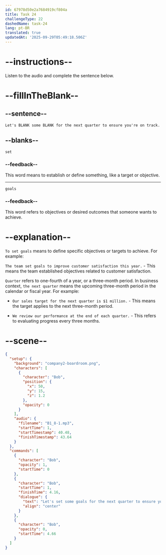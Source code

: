```yaml
---
id: 67978d50e2a7684919cf804a
title: Task 24
challengeType: 22
dashedName: task-24
lang: pt-BR
translated: true
updatedAt: '2025-09-29T05:49:18.506Z'
---
```


<!-- (Audio) Bob: Let's set some goals for the next quarter to ensure you're on track. -->

# --instructions--

Listen to the audio and complete the sentence below.

# --fillInTheBlank--

## --sentence--

`Let's BLANK some BLANK for the next quarter to ensure you're on track.`

## --blanks--

`set`

### --feedback--

This word means to establish or define something, like a target or objective.

---

`goals`

### --feedback--

This word refers to objectives or desired outcomes that someone wants to achieve.

# --explanation--

`To set goals` means to define specific objectives or targets to achieve. For example:

`The team set goals to improve customer satisfaction this year.` - This means the team established objectives related to customer satisfaction.

`Quarter` refers to one-fourth of a year, or a three-month period. In business context, `the next quarter` means the upcoming three-month period in the calendar or fiscal year. For example:

- `Our sales target for the next quarter is $1 million.` - This means the target applies to the next three-month period.

- `We review our performance at the end of each quarter.` - This refers to evaluating progress every three months.

# --scene--

```json
{
  "setup": {
    "background": "company2-boardroom.png",
    "characters": [
      {
        "character": "Bob",
        "position": {
          "x": 50,
          "y": 15,
          "z": 1.2
        },
        "opacity": 0
      }
    ],
    "audio": {
      "filename": "B1_8-1.mp3",
      "startTime": 1,
      "startTimestamp": 40.48,
      "finishTimestamp": 43.64
    }
  },
  "commands": [
    {
      "character": "Bob",
      "opacity": 1,
      "startTime": 0
    },
    {
      "character": "Bob",
      "startTime": 1,
      "finishTime": 4.16,
      "dialogue": {
        "text": "Let's set some goals for the next quarter to ensure you're on track.",
        "align": "center"
      }
    },
    {
      "character": "Bob",
      "opacity": 0,
      "startTime": 4.66
    }
  ]
}
```
